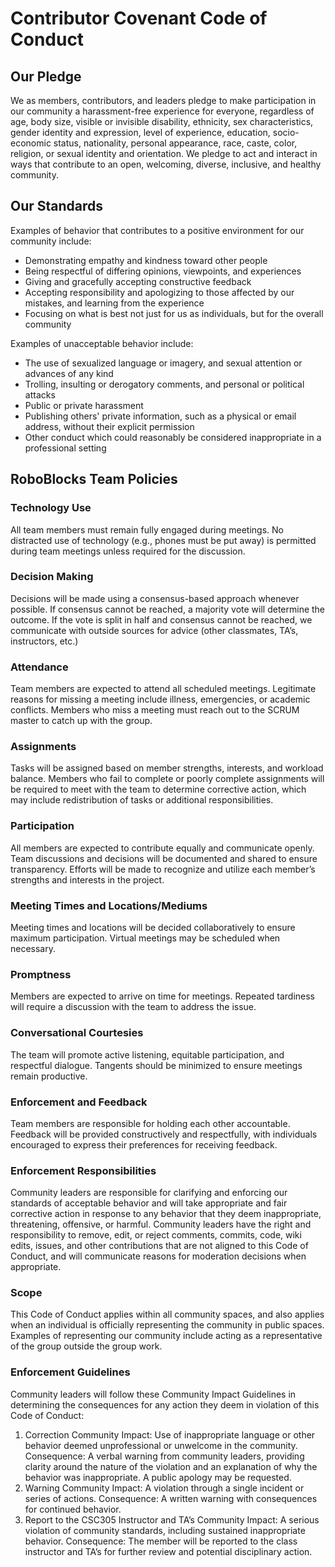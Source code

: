 # Contributor Covenant Code of Conduct
## Our Pledge
We as members, contributors, and leaders pledge to make participation in our community a harassment-free experience for everyone, regardless of age, body size, visible or invisible disability, ethnicity, sex characteristics, gender identity and expression, level of experience, education, socio-economic status, nationality, personal appearance, race, caste, color, religion, or sexual identity and orientation.
We pledge to act and interact in ways that contribute to an open, welcoming, diverse, inclusive, and healthy community.
## Our Standards
Examples of behavior that contributes to a positive environment for our community include:
- Demonstrating empathy and kindness toward other people
- Being respectful of differing opinions, viewpoints, and experiences
- Giving and gracefully accepting constructive feedback
- Accepting responsibility and apologizing to those affected by our mistakes, and learning from the experience
- Focusing on what is best not just for us as individuals, but for the overall community

Examples of unacceptable behavior include:
- The use of sexualized language or imagery, and sexual attention or advances of any kind
- Trolling, insulting or derogatory comments, and personal or political attacks
- Public or private harassment
- Publishing others' private information, such as a physical or email address, without their explicit permission
- Other conduct which could reasonably be considered inappropriate in a professional setting
## RoboBlocks Team Policies
### Technology Use
All team members must remain fully engaged during meetings. No distracted use of technology (e.g., phones must be put away) is permitted during team meetings unless required for the discussion.
### Decision Making
Decisions will be made using a consensus-based approach whenever possible. If consensus cannot be reached, a majority vote will determine the outcome. If the vote is split in half and consensus cannot be reached, we communicate with outside sources for advice (other classmates, TA’s, instructors, etc.)
### Attendance
Team members are expected to attend all scheduled meetings. Legitimate reasons for missing a meeting include illness, emergencies, or academic conflicts. Members who miss a meeting must reach out to the SCRUM master to catch up with the group.
### Assignments
Tasks will be assigned based on member strengths, interests, and workload balance. Members who fail to complete or poorly complete assignments will be required to meet with the team to determine corrective action, which may include redistribution of tasks or additional responsibilities.
### Participation
All members are expected to contribute equally and communicate openly. Team discussions and decisions will be documented and shared to ensure transparency. Efforts will be made to recognize and utilize each member’s strengths and interests in the project.
### Meeting Times and Locations/Mediums
Meeting times and locations will be decided collaboratively to ensure maximum participation. Virtual meetings may be scheduled when necessary.
### Promptness
Members are expected to arrive on time for meetings. Repeated tardiness will require a discussion with the team to address the issue.
### Conversational Courtesies
The team will promote active listening, equitable participation, and respectful dialogue. Tangents should be minimized to ensure meetings remain productive.
### Enforcement and Feedback
Team members are responsible for holding each other accountable. Feedback will be provided constructively and respectfully, with individuals encouraged to express their preferences for receiving feedback.
### Enforcement Responsibilities
Community leaders are responsible for clarifying and enforcing our standards of acceptable behavior and will take appropriate and fair corrective action in response to any behavior that they deem inappropriate, threatening, offensive, or harmful.
Community leaders have the right and responsibility to remove, edit, or reject comments, commits, code, wiki edits, issues, and other contributions that are not aligned to this Code of Conduct, and will communicate reasons for moderation decisions when appropriate.
### Scope
This Code of Conduct applies within all community spaces, and also applies when an individual is officially representing the community in public spaces. Examples of representing our community include acting as a representative of the group outside the group work.
### Enforcement Guidelines
Community leaders will follow these Community Impact Guidelines in determining the consequences for any action they deem in violation of this Code of Conduct:
1. Correction
Community Impact: Use of inappropriate language or other behavior deemed unprofessional or unwelcome in the community.
Consequence: A verbal warning from community leaders, providing clarity around the nature of the violation and an explanation of why the behavior was inappropriate. A public apology may be requested.
2. Warning
Community Impact: A violation through a single incident or series of actions.
Consequence: A written warning with consequences for continued behavior. 
3. Report to the CSC305 Instructor and TA’s
Community Impact: A serious violation of community standards, including sustained inappropriate behavior.
Consequence: The member will be reported to the class instructor and TA’s for further review and potential disciplinary action.

